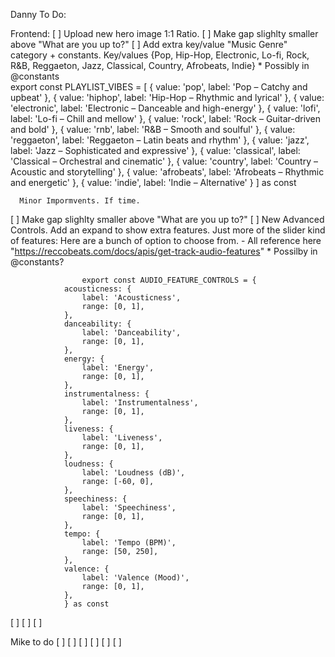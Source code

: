 Danny To Do: 

Frontend:
[ ] Upload new hero image 1:1 Ratio. 
[ ] Make gap slighlty smaller above "What are you up to?"
[ ] Add extra key/value "Music Genre" category + constants. Key/values {Pop, Hip-Hop, Electronic, Lo-fi, Rock, R&B, Reggaeton, Jazz, Classical, Country, Afrobeats, Indie}
    * Possibly in @constants  
        export const PLAYLIST_VIBES = [
            { value: 'pop', label: 'Pop – Catchy and upbeat' },
            { value: 'hiphop', label: 'Hip-Hop – Rhythmic and lyrical' },
            { value: 'electronic', label: 'Electronic – Danceable and high-energy' },
            { value: 'lofi', label: 'Lo-fi – Chill and mellow' },
            { value: 'rock', label: 'Rock – Guitar-driven and bold' },
            { value: 'rnb', label: 'R&B – Smooth and soulful' },
            { value: 'reggaeton', label: 'Reggaeton – Latin beats and rhythm' },
            { value: 'jazz', label: 'Jazz – Sophisticated and expressive' },
            { value: 'classical', label: 'Classical – Orchestral and cinematic' },
            { value: 'country', label: 'Country – Acoustic and storytelling' },
            { value: 'afrobeats', label: 'Afrobeats – Rhythmic and energetic' },
            { value: 'indie', label: 'Indie – Alternative' }
        ] as const

      Minor Impormvents. If time.  
[ ] Make gap slighlty smaller above "What are you up to?"
[ ] New Advanced Controls. Add an expand to show extra features. Just more of the slider kind of features:
    Here are a bunch of option to choose from.  - All reference here "https://reccobeats.com/docs/apis/get-track-audio-features"
    * Possilby in @constants?


                    export const AUDIO_FEATURE_CONTROLS = {
                acousticness: {
                    label: 'Acousticness',
                    range: [0, 1],
                },
                danceability: {
                    label: 'Danceability',
                    range: [0, 1],
                },
                energy: {
                    label: 'Energy',
                    range: [0, 1],
                },
                instrumentalness: {
                    label: 'Instrumentalness',
                    range: [0, 1],
                },
                liveness: {
                    label: 'Liveness',
                    range: [0, 1],
                },
                loudness: {
                    label: 'Loudness (dB)',
                    range: [-60, 0],
                },
                speechiness: {
                    label: 'Speechiness',
                    range: [0, 1],
                },
                tempo: {
                    label: 'Tempo (BPM)',
                    range: [50, 250],
                },
                valence: {
                    label: 'Valence (Mood)',
                    range: [0, 1],
                },
                } as const



                
               

[ ]
[ ]
[ ]


Mike to do
[ ] 
[ ]
[ ]
[ ]
[ ]
[ ]

